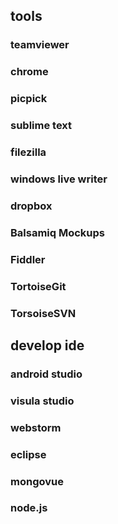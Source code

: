 ## tools

### teamviewer

### chrome

### picpick

### sublime text

### filezilla

### windows live writer

### dropbox

### Balsamiq Mockups

### Fiddler

### TortoiseGit

### TorsoiseSVN

## develop ide

### android studio

### visula studio

### webstorm

### eclipse

### mongovue

### node.js

